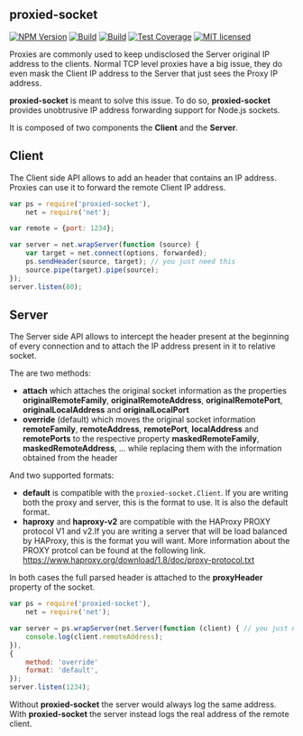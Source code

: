 proxied-socket
---

[![NPM Version][npm-image]][npm-url]
[![Build][travis-image]][travis-url]
[![Build][appveyor-image]][appveyor-url]
[![Test Coverage][coveralls-image]][coveralls-url]
[![MIT licensed][license-image]][license-url]

Proxies are commonly used to keep undisclosed the Server original IP address to the clients.
Normal TCP level proxies have a big issue, they do even mask the Client IP address to the Server that just sees the Proxy IP address.

__proxied-socket__ is meant to solve this issue.
To do so, __proxied-socket__ provides unobtrusive IP address forwarding support for Node.js sockets.


It is composed of two components the __Client__ and the __Server__.

Client
---
The Client side API allows to add an header that contains an IP address.
Proxies can use it to forward the remote Client IP address.

```js
var ps = require('proxied-socket'),
    net = require('net');

var remote = {port: 1234};

var server = net.wrapServer(function (source) {
    var target = net.connect(options, forwarded);
    ps.sendHeader(source, target); // you just need this
    source.pipe(target).pipe(source);
});
server.listen(80);

```

Server
---
The Server side API allows to intercept the header present at the beginning of every connection and to attach the IP address present in it to relative socket.

The are two methods:

 - __attach__ which attaches the original socket information as the properties __originalRemoteFamily__, __originalRemoteAddress__, __originalRemotePort__, __originalLocalAddress__ and __originalLocalPort__
 - __override__ (default) which moves the original socket information __remoteFamily__, __remoteAddress__, __remotePort__, __localAddress__ and __remotePorts__ to the respective property __maskedRemoteFamily__, __maskedRemoteAddress__, ... while replacing them with the information obtained from the header

And two supported formats:

 - __default__ is compatible with the `proxied-socket.Client`. If you are writing
   both the proxy and server, this is the format to use. It is also the default
   format.
 - __haproxy__ and __haproxy-v2__ are compatible with the HAProxy PROXY protocol
   V1 and v2.If you are writing a server that will be load balanced by HAProxy,
   this is the format you will want. More information about the PROXY protcol
   can be found at the following link.
   https://www.haproxy.org/download/1.8/doc/proxy-protocol.txt

In both cases the full parsed header is attached to the __proxyHeader__ property of the socket.

```js
var ps = require('proxied-socket'),
    net = require('net');

var server = ps.wrapServer(net.Server(function (client) { // you just need to wrap your server
    console.log(client.remoteAddress);
}),
{
    method: 'override'
    format: 'default',
});
server.listen(1234);

```

Without __proxied-socket__ the server would always log the same address.
With __proxied-socket__ the server instead logs the real address of the remote client.

[npm-image]: https://img.shields.io/npm/v/proxied-socket.svg
[npm-url]: https://npmjs.org/package/proxied-socket
[travis-image]: https://img.shields.io/travis/B3rn475/proxied-socket/master.svg
[travis-url]: https://travis-ci.org/B3rn475/proxied-socket
[appveyor-image]: https://ci.appveyor.com/api/projects/status/github/B3rn475/proxied-socket?svg=true
[appveyor-url]: https://ci.appveyor.com/project/B3rn475/proxied-socket
[coveralls-image]: https://img.shields.io/coveralls/B3rn475/proxied-socket/master.svg
[coveralls-url]: https://coveralls.io/r/B3rn475/proxied-socket?branch=master
[license-image]: https://img.shields.io/badge/license-MIT-blue.svg
[license-url]: https://raw.githubusercontent.com/B3rn475/almostjs-core/master/LICENSE
